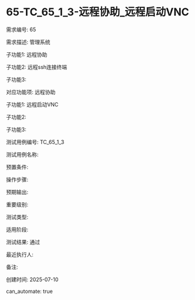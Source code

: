 # 65-TC_65_1_3-远程协助_远程启动VNC

需求编号: 65

需求描述: 管理系统

子功能1: 远程协助

子功能2: 远程ssh连接终端

子功能3: 


对应功能项: 远程协助

子功能1: 远程启动VNC

子功能2: 

子功能3: 


测试用例编号: TC_65_1_3

测试用例名称: 

预置条件:


操作步骤:


预期输出:


重要级别: 

测试类型: 

适用阶段: 

测试结果: 通过

最近执行人: 

备注: 

创建时间: 2025-07-10

can_automate: true
